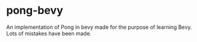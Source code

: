 # pong-bevy
An implementation of Pong in bevy made for the purpose of learning Bevy. Lots of mistakes have been made.
